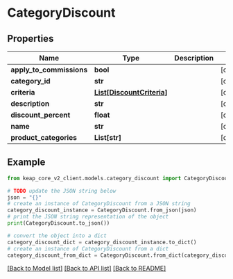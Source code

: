 # CategoryDiscount


## Properties

Name | Type | Description | Notes
------------ | ------------- | ------------- | -------------
**apply_to_commissions** | **bool** |  | [optional] 
**category_id** | **str** |  | [optional] 
**criteria** | [**List[DiscountCriteria]**](DiscountCriteria.md) |  | [optional] 
**description** | **str** |  | [optional] 
**discount_percent** | **float** |  | [optional] 
**name** | **str** |  | [optional] 
**product_categories** | **List[str]** |  | [optional] 

## Example

```python
from keap_core_v2_client.models.category_discount import CategoryDiscount

# TODO update the JSON string below
json = "{}"
# create an instance of CategoryDiscount from a JSON string
category_discount_instance = CategoryDiscount.from_json(json)
# print the JSON string representation of the object
print(CategoryDiscount.to_json())

# convert the object into a dict
category_discount_dict = category_discount_instance.to_dict()
# create an instance of CategoryDiscount from a dict
category_discount_from_dict = CategoryDiscount.from_dict(category_discount_dict)
```
[[Back to Model list]](../README.md#documentation-for-models) [[Back to API list]](../README.md#documentation-for-api-endpoints) [[Back to README]](../README.md)


